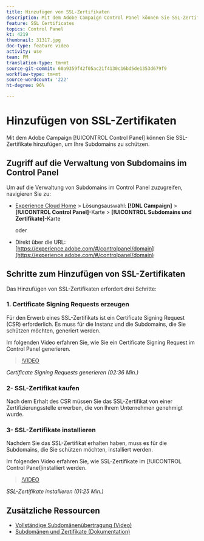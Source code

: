 ```yaml
---
title: Hinzufügen von SSL-Zertifikaten
description: Mit dem Adobe Campaign Control Panel können Sie SSL-Zertifikate hinzufügen, um Ihre Subdomains zu schützen.
feature: SSL Certificates
topics: Control Panel
kt: 4219
thumbnail: 31317.jpg
doc-type: feature video
activity: use
team: PM
translation-type: tm+mt
source-git-commit: 60a9359f42f05ac21f4130c16bd5de1353d679f9
workflow-type: tm+mt
source-wordcount: '222'
ht-degree: 96%

---
```



# Hinzufügen von SSL-Zertifikaten

Mit dem Adobe Campaign [!UICONTROL Control Panel] können Sie SSL-Zertifikate hinzufügen, um Ihre Subdomains zu schützen.

## Zugriff auf die Verwaltung von Subdomains im Control Panel

Um auf die Verwaltung von Subdomains im Control Panel zuzugreifen, navigieren Sie zu:

* [Experience Cloud Home](https://experience.adobe.com/#/home) > Lösungsauswahl: **[!DNL Campaign]** > **[!UICONTROL Control Panel]**-Karte > **[!UICONTROL Subdomains und Zertifikate]**-Karte

   oder
* Direkt über die URL: [https://experience.adobe.com/#/controlpanel/domain](https://experience.adobe.com/#/controlpanel/domain)

## Schritte zum Hinzufügen von SSL-Zertifikaten

Das Hinzufügen von SSL-Zertifikaten erfordert drei Schritte:

### 1. Certificate Signing Requests erzeugen

Für den Erwerb eines SSL-Zertifikats ist ein Certificate Signing Request (CSR) erforderlich. Es muss für die Instanz und die Subdomains, die Sie schützen möchten, generiert werden.

Im folgenden Video erfahren Sie, wie Sie ein Certificate Signing Request im Control Panel generieren.

>[!VIDEO](https://video.tv.adobe.com/v/31317?quality=12)

*Certificate Signing Requests generieren (02:36 Min.)*

### 2- SSL-Zertifikat kaufen

Nach dem Erhalt des CSR müssen Sie das SSL-Zertifikat von einer Zertifizierungsstelle erwerben, die von Ihrem Unternehmen genehmigt wurde.

### 3- SSL-Zertifikate installieren

Nachdem Sie das SSL-Zertifikat erhalten haben, muss es für die Subdomains, die Sie schützen möchten, installiert werden.

Im folgenden Video erfahren Sie, wie SSL-Zertifikate im [!UICONTROL Control Panel]installiert werden.

>[!VIDEO](https://video.tv.adobe.com/v/31166?quality=12)

*SSL-Zertifikate installieren (01:25 Min.)*

## Zusätzliche Ressourcen

* [Vollständige Subdomänenübertragung (Video)](./subdomain-delegation.md)
* [Subdomänen und Zertifikate (Dokumentation)](https://docs.adobe.com/content/help/de-DE/control-panel/using/subdomains-and-certificates/renewing-subdomain-certificate.html)
